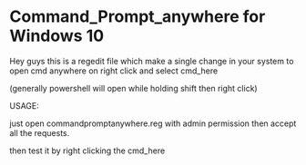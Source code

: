 # Command_Prompt_anywhere for Windows 10
Hey guys this is a regedit file which make a single change in your system to open cmd anywhere on right click and select cmd_here

(generally powershell will open while holding shift then right click) 


USAGE:

just open commandpromptanywhere.reg with admin permission then accept all the requests.

then test it by right clicking the cmd_here
